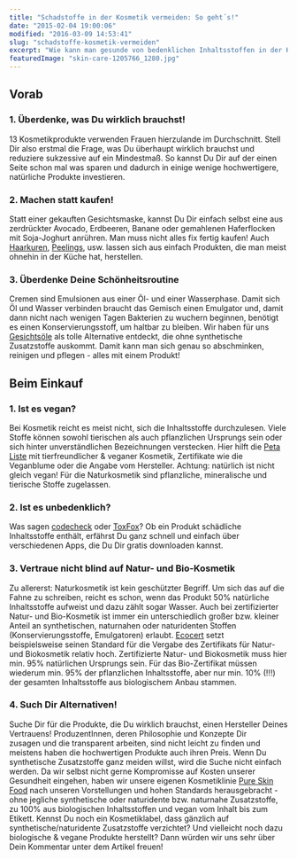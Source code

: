 ```yaml
---
title: "Schadstoffe in der Kosmetik vermeiden: So geht´s!"
date: "2015-02-04 19:00:06"
modified: "2016-03-09 14:53:41"
slug: "schadstoffe-kosmetik-vermeiden"
excerpt: "Wie kann man gesunde von bedenklichen Inhaltsstoffen in der Kosmetik unterschieden? Und wie kann man Schadstoffe ganz vermeiden?"
featuredImage: "skin-care-1205766_1280.jpg"
---
```


## Vorab

### 1\. Überdenke, was Du wirklich brauchst!

13 Kosmetikprodukte verwenden Frauen hierzulande im Durchschnitt. Stell Dir also erstmal die Frage, was Du überhaupt wirklich brauchst und reduziere sukzessive auf ein Mindestmaß. So kannst Du Dir auf der einen Seite schon mal was sparen und dadurch in einige wenige hochwertigere, natürliche Produkte investieren.

### 2\. Machen statt kaufen!

Statt einer gekauften Gesichtsmaske, kannst Du Dir einfach selbst eine aus zerdrückter Avocado, Erdbeeren, Banane oder gemahlenen Haferflocken mit Soja-Joghurt anrühren. Man muss nicht alles fix fertig kaufen! Auch [Haarkuren](https://www.veganblatt.com/kosmetik-haare), [Peelings](https://www.veganblatt.com/diy-weihnachtlicher-bodyscrub-brown-sugar-spice), usw. lassen sich aus einfach Produkten, die man meist ohnehin in der Küche hat, herstellen.

### 3\. Überdenke Deine Schönheitsroutine

Cremen sind Emulsionen aus einer Öl- und einer Wasserphase. Damit sich Öl und Wasser verbinden braucht das Gemisch einen Emulgator und, damit dann nicht nach wenigen Tagen Bakterien zu wuchern beginnen, benötigt es einen Konservierungsstoff, um haltbar zu bleiben. Wir haben für uns [Gesichtsöle](http://www.pureskinfood.de/collections/layering-pflegesystem) als tolle Alternative entdeckt, die ohne synthetische Zusatzstoffe auskommt. Damit kann man sich genau so abschminken, reinigen und pflegen - alles mit einem Produkt!

## Beim Einkauf

### 1\. Ist es vegan?

Bei Kosmetik reicht es meist nicht, sich die Inhaltsstoffe durchzulesen. Viele Stoffe können sowohl tierischen als auch pflanzlichen Ursprungs sein oder sich hinter unverständlichen Bezeichnungen verstecken. Hier hilft die [Peta Liste](http://kosmetik.peta.de/deutschland) mit tierfreundlicher & veganer Kosmetik, Zertifikate wie die Veganblume oder die Angabe vom Hersteller. Achtung: natürlich ist nicht gleich vegan! Für die Naturkosmetik sind pflanzliche, mineralische und tierische Stoffe zugelassen.

### 2\. Ist es unbedenklich?

Was sagen [codecheck](http://www.codecheck.info/kosmetik_koerperpflege.kat) oder [ToxFox](http://www.bund.net/toxfox)? Ob ein Produkt schädliche Inhaltsstoffe enthält, erfährst Du ganz schnell und einfach über verschiedenen Apps, die Du Dir gratis downloaden kannst.

### 3\. Vertraue nicht blind auf Natur- und Bio-Kosmetik

Zu allererst: Naturkosmetik ist kein geschützter Begriff. Um sich das auf die Fahne zu schreiben, reicht es schon, wenn das Produkt 50% natürliche Inhaltsstoffe aufweist und dazu zählt sogar Wasser. Auch bei zertifizierter Natur- und Bio-Kosmetik ist immer ein unterschiedlich großer bzw. kleiner Anteil an synthetischen, naturnahen oder naturidenten Stoffen (Konservierungsstoffe, Emulgatoren) erlaubt. [Ecocert](http://www.ecocert.de/natur-biokosmetik) setzt beispielsweise seinen Standard für die Vergabe des Zertifikats für Natur- und Biokosmetik relativ hoch. Zertifizierte Natur- und Biokosmetik muss hier min. 95% natürlichen Ursprungs sein. Für das Bio-Zertifikat müssen wiederum min. 95% der pflanzlichen Inhaltsstoffe, aber nur min. 10% (!!!) der gesamten Inhaltsstoffe aus biologischem Anbau stammen.

### 4\. Such Dir Alternativen!

Suche Dir für die Produkte, die Du wirklich brauchst, einen Hersteller Deines Vertrauens! ProduzentInnen, deren Philosophie und Konzepte Dir zusagen und die transparent arbeiten, sind nicht leicht zu finden und meistens haben die hochwertigen Produkte auch ihren Preis. Wenn Du synthetische Zusatzstoffe ganz meiden willst, wird die Suche nicht einfach werden. Da wir selbst nicht gerne Kompromisse auf Kosten unserer Gesundheit eingehen, haben wir unsere eigenen Kosmetiklinie [Pure Skin Food](http://www.pureskinfood.de/) nach unseren Vorstellungen und hohen Standards herausgebracht - ohne jegliche synthetische oder naturidente bzw. naturnahe Zusatzstoffe, zu 100% aus biologischen Inhaltsstoffen und vegan vom Inhalt bis zum Etikett. Kennst Du noch ein Kosmetiklabel, dass gänzlich auf synthetische/naturidente Zusatzstoffe verzichtet? Und vielleicht noch dazu biologische & vegane Produkte herstellt? Dann würden wir uns sehr über Dein Kommentar unter dem Artikel freuen!